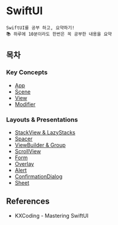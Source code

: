 
# SwiftUI
```
SwiftUI를 공부 하고, 요약하기!
📚 하루에 10분이라도 한번은 꼭 공부한 내용을 요약
```
## 목차

### Key Concepts
 - [App](./KeyConcepts/App.md)
 - [Scene](./KeyConcepts/Scene.md)
 - [View](./KeyConcepts/View.md)
 - [Modifier](./KeyConcepts/Modifier.md)
 
### Layouts & Presentations
 - [StackView & LazyStacks](./LayoutsAndPresentations/Stack.md)
 - [Spacer](./LayoutsAndPresentations/Spacer.md)
 - [ViewBuilder & Group](./LayoutsAndPresentations/ViewBuilderAndGroup.md)
 - [ScrollView](./LayoutsAndPresentations/ScrollView.md)
 - [Form](./LayoutsAndPresentations/Form.md)
 - [Overlay](./LayoutsAndPresentations/Overlay.md)
 - [Alert](./LayoutsAndPresentations/Alert.md)
 - [ConfirmationDialog](./LayoutsAndPresentations/ConfirmationDialog.md)
  - [Sheet](./LayoutsAndPresentations/Sheet.md)
 
## References
 - KXCoding - Mastering SwiftUI

